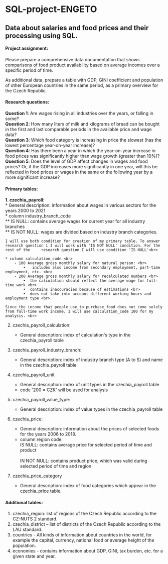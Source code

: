 # SQL-project-ENGETO

## Data about salaries and food prices and their processing using SQL.

#### Project assignment: <br>
Please prepare a comprehensive data documentation that shows comparisons of food product availability based on average incomes over a specific period of time. <br>

As additional data, prepare a table with GDP, GINI coefficient and population of other European countries in the same period, as a primary overview for the Czech Republic.


#### Research questions: <br>
**Question 1**: Are wages rising in all industries over the years, or falling in some? <br>
**Question 2**: How many liters of milk and kilograms of bread can be bought in the first and last comparable periods in the available price and wage data? <br>
**Question 3**: Which food category is increasing in price the slowest (has the lowest percentage year-on-year increase)? <br>
**Question 4**: Has there been a year in which the year-on-year increase in food prices was significantly higher than wage growth (greater than 10%)? <br>
**Question 5**: Does the level of GDP affect changes in wages and food prices? Or, if the GDP increases more significantly in one year, will this be reflected in food prices or wages in the same or the following year by a more significant increase? <br>

#### Primary tables:
**1. czechia_payroll:** <br>
    * General description: information about wages in various sectors for the years 2000 to 2021 <br>
    * column industry_branch_code <br>
    	** IS NULL: contains average wages for current year for all industry branches <br>
   	** IS NOT NULL: wages are divided based on industry branch categories. <br>

	I will use both condition for creation of my primary table. To answer research question 1 I will work with 'IS NOT NULL' condition. For the rest of the 	research question I will use condition 'IS NULL'<br>
	
    * column calculation_code <br>
        - 100 Average gross monthly salary for natural person: <br>
            •   includes also income from secondary employment, part-time employment, etc. <br>
        - 200 Average gross monthly salary for recalculated numbers <br>  
            •  the calculation should reflect the average wage for full-time work <br>
            •  contains inaccuracies because of estimations <br>
            •  does not take into account different working hours and employment type <br>

	Since the income that people use to purchase food does not come solely from full-time work income, I will use calculation_code 100 for my analysis. <br> 

2. czechia_payroll_calculation:<br>
    * General description: index of calculation's type in the czechia_payroll table <br>

3. czechia_payroll_industry_branch: <br>
    * General description: index of industry branch type (A to S) and name in the czechia_payroll table <br>

4. czechia_payroll_unit <br>
    * General description: index of unit types in the czechia_payroll table <br>
    * code '200 = CZK' will be used for analysis <br>
 
5. czechia_payroll_value_type: <br>     
    * General description: index of value types in the czechia_payroll table <br>

6. czechia_price: <br> 
    * General description: information about the prices of selected foods for the years 2006 to 2018. <br>
    * column region code: <br>
		IS NULL: contains average price for selected period of time and product <br>	
		IN NOT NULL: contains product price, which was valid during selected period of time and region <br>

7. czechia_price_category <br>
    * General description: index of food categories which appear in the czechia_price table. <br>

#### Additional tables: <br>
1. czechia_region: list of regions of the Czech Republic according to the CZ-NUTS 2 standard. <br>
2. czechia_district – list of districts of the Czech Republic according to the LAU standard. <br>
3. countries - All kinds of information about countries in the world, for example the capital, currency, national food or average height of the population. <br>
4. economies - contains information about GDP, GINI, tax burden, etc. for a given state and year. <br>
